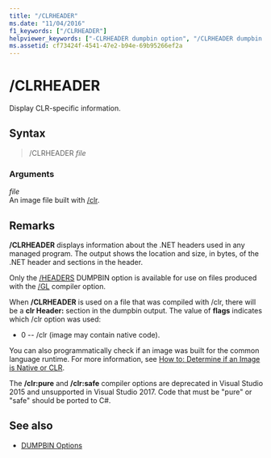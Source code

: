 ```yaml
---
title: "/CLRHEADER"
ms.date: "11/04/2016"
f1_keywords: ["/CLRHEADER"]
helpviewer_keywords: ["-CLRHEADER dumpbin option", "/CLRHEADER dumpbin option", "CLRHEADER dumpbin option"]
ms.assetid: cf73424f-4541-47e2-b94e-69b95266ef2a
---
```

# /CLRHEADER

Display CLR-specific information.

## Syntax

> /CLRHEADER *file*

### Arguments

*file*<br/>
An image file built with [/clr](../../build/reference/clr-common-language-runtime-compilation.md).

## Remarks

**/CLRHEADER** displays information about the .NET headers used in any managed program. The output shows the location and size, in bytes, of the .NET header and sections in the header.

Only the [/HEADERS](../../build/reference/headers.md) DUMPBIN option is available for use on files produced with the [/GL](../../build/reference/gl-whole-program-optimization.md) compiler option.

When **/CLRHEADER** is used on a file that was compiled with /clr, there will be a **clr Header:** section in the dumpbin output. The value of **flags** indicates which /clr option was used:

- 0  -- /clr (image may contain native code).

You can also programmatically check if an image was built for the common language runtime.  For more information, see [How to: Determine if an Image is Native or CLR](../../dotnet/how-to-determine-if-an-image-is-native-or-clr.md).

The **/clr:pure** and **/clr:safe** compiler options are deprecated in Visual Studio 2015 and unsupported in Visual Studio 2017. Code that must be "pure" or "safe" should be ported to C#.

## See also

- [DUMPBIN Options](../../build/reference/dumpbin-options.md)
